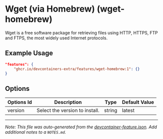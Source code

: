 
# Wget (via Homebrew) (wget-homebrew)

Wget is a free software package for retrieving files using HTTP, HTTPS, FTP and FTPS, the most widely used Internet protocols.

## Example Usage

```json
"features": {
    "ghcr.io/devcontainers-extra/features/wget-homebrew:1": {}
}
```

## Options

| Options Id | Description | Type | Default Value |
|-----|-----|-----|-----|
| version | Select the version to install. | string | latest |



---

_Note: This file was auto-generated from the [devcontainer-feature.json](devcontainer-feature.json).  Add additional notes to a `NOTES.md`._
